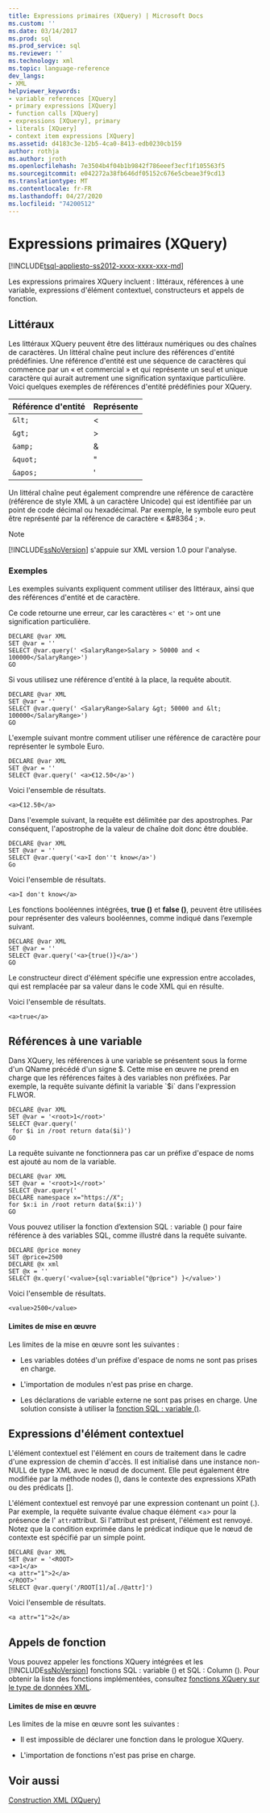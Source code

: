 ```yaml
---
title: Expressions primaires (XQuery) | Microsoft Docs
ms.custom: ''
ms.date: 03/14/2017
ms.prod: sql
ms.prod_service: sql
ms.reviewer: ''
ms.technology: xml
ms.topic: language-reference
dev_langs:
- XML
helpviewer_keywords:
- variable references [XQuery]
- primary expressions [XQuery]
- function calls [XQuery]
- expressions [XQuery], primary
- literals [XQuery]
- context item expressions [XQuery]
ms.assetid: d4183c3e-12b5-4ca0-8413-edb0230cb159
author: rothja
ms.author: jroth
ms.openlocfilehash: 7e3504b4f04b1b9842f786eeef3ecf1f105563f5
ms.sourcegitcommit: e042272a38fb646df05152c676e5cbeae3f9cd13
ms.translationtype: MT
ms.contentlocale: fr-FR
ms.lasthandoff: 04/27/2020
ms.locfileid: "74200512"
---
```

# <a name="primary-expressions-xquery"></a>Expressions primaires (XQuery)
[!INCLUDE[tsql-appliesto-ss2012-xxxx-xxxx-xxx-md](../includes/tsql-appliesto-ss2012-xxxx-xxxx-xxx-md.md)]

  Les expressions primaires XQuery incluent : littéraux, références à une variable, expressions d'élément contextuel, constructeurs et appels de fonction.  
  
## <a name="literals"></a>Littéraux  
 Les littéraux XQuery peuvent être des littéraux numériques ou des chaînes de caractères. Un littéral chaîne peut inclure des références d'entité prédéfinies. Une référence d'entité est une séquence de caractères qui commence par un « et commercial » et qui représente un seul et unique caractère qui aurait autrement une signification syntaxique particulière. Voici quelques exemples de références d'entité prédéfinies pour XQuery.  
  
|Référence d'entité|Représente|  
|----------------------|----------------|  
|`&lt;`|\<|  
|`&gt;`|>|  
|`&amp;`|&|  
|`&quot;`|"|  
|`&apos;`|'|  
  
 Un littéral chaîne peut également comprendre une référence de caractère (référence de style XML à un caractère Unicode) qui est identifiée par un point de code décimal ou hexadécimal. Par exemple, le symbole euro peut être représenté par la référence de caractère « &\#8364 ; ».  
  
> [!NOTE]  
>  [!INCLUDE[ssNoVersion](../includes/ssnoversion-md.md)] s'appuie sur XML version 1.0 pour l'analyse.  
  
### <a name="examples"></a>Exemples  
 Les exemples suivants expliquent comment utiliser des littéraux, ainsi que des références d'entité et de caractère.  
  
 Ce code retourne une erreur, car les caractères `<'` et `'>` ont une signification particulière.  
  
```  
DECLARE @var XML  
SET @var = ''  
SELECT @var.query(' <SalaryRange>Salary > 50000 and < 100000</SalaryRange>')  
GO  
```  
  
 Si vous utilisez une référence d'entité à la place, la requête aboutit.  
  
```  
DECLARE @var XML  
SET @var = ''  
SELECT @var.query(' <SalaryRange>Salary &gt; 50000 and &lt; 100000</SalaryRange>')  
GO  
```  
  
 L'exemple suivant montre comment utiliser une référence de caractère pour représenter le symbole Euro.  
  
```  
DECLARE @var XML  
SET @var = ''  
SELECT @var.query(' <a>€12.50</a>')  
```  
  
 Voici l'ensemble de résultats.  
  
 `<a>€12.50</a>`  
  
 Dans l'exemple suivant, la requête est délimitée par des apostrophes. Par conséquent, l'apostrophe de la valeur de chaîne doit donc être doublée.  
  
```  
DECLARE @var XML  
SET @var = ''  
SELECT @var.query('<a>I don''t know</a>')  
Go  
```  
  
 Voici l'ensemble de résultats.  
  
 `<a>I don't know</a>`  
  
 Les fonctions booléennes intégrées, **true ()** et **false ()**, peuvent être utilisées pour représenter des valeurs booléennes, comme indiqué dans l’exemple suivant.  
  
```  
DECLARE @var XML  
SET @var = ''  
SELECT @var.query('<a>{true()}</a>')  
GO  
```  
  
 Le constructeur direct d'élément spécifie une expression entre accolades, qui est remplacée par sa valeur dans le code XML qui en résulte.  
  
 Voici l'ensemble de résultats.  
  
 `<a>true</a>`  
  
## <a name="variable-references"></a>Références à une variable  
 Dans XQuery, les références à une variable se présentent sous la forme d'un QName précédé d'un signe $. Cette mise en œuvre ne prend en charge que les références faites à des variables non préfixées. Par exemple, la requête suivante définit la variable `$i` dans l'expression FLWOR.  
  
```  
DECLARE @var XML  
SET @var = '<root>1</root>'  
SELECT @var.query('  
 for $i in /root return data($i)')  
GO  
```  
  
 La requête suivante ne fonctionnera pas car un préfixe d'espace de noms est ajouté au nom de la variable.  
  
```  
DECLARE @var XML  
SET @var = '<root>1</root>'  
SELECT @var.query('  
DECLARE namespace x="https://X";  
for $x:i in /root return data($x:i)')  
GO  
```  
  
 Vous pouvez utiliser la fonction d’extension SQL : variable () pour faire référence à des variables SQL, comme illustré dans la requête suivante.  
  
```  
DECLARE @price money  
SET @price=2500  
DECLARE @x xml  
SET @x = ''  
SELECT @x.query('<value>{sql:variable("@price") }</value>')  
```  
  
 Voici l'ensemble de résultats.  
  
 `<value>2500</value>`  
  
#### <a name="implementation-limitations"></a>Limites de mise en œuvre  
 Les limites de la mise en œuvre sont les suivantes :  
  
-   Les variables dotées d'un préfixe d'espace de noms ne sont pas prises en charge.  
  
-   L'importation de modules n'est pas prise en charge.  
  
-   Les déclarations de variable externe ne sont pas prises en charge. Une solution consiste à utiliser la [fonction SQL : variable ()](../xquery/xquery-extension-functions-sql-variable.md).  
  
## <a name="context-item-expressions"></a>Expressions d'élément contextuel  
 L'élément contextuel est l'élément en cours de traitement dans le cadre d'une expression de chemin d'accès. Il est initialisé dans une instance non-NULL de type XML avec le nœud de document. Elle peut également être modifiée par la méthode nodes (), dans le contexte des expressions XPath ou des prédicats [].  
  
 L'élément contextuel est renvoyé par une expression contenant un point (.). Par exemple, la requête suivante évalue chaque élément <`a`> pour la présence de l' `attr`attribut. Si l'attribut est présent, l'élément est renvoyé. Notez que la condition exprimée dans le prédicat indique que le nœud de contexte est spécifié par un simple point.  
  
```  
DECLARE @var XML  
SET @var = '<ROOT>  
<a>1</a>  
<a attr="1">2</a>  
</ROOT>'  
SELECT @var.query('/ROOT[1]/a[./@attr]')  
```  
  
 Voici l'ensemble de résultats.  
  
 `<a attr="1">2</a>`  
  
## <a name="function-calls"></a>Appels de fonction  
 Vous pouvez appeler les fonctions XQuery intégrées et les [!INCLUDE[ssNoVersion](../includes/ssnoversion-md.md)] fonctions SQL : variable () et SQL : Column (). Pour obtenir la liste des fonctions implémentées, consultez [fonctions XQuery sur le type de données XML](../xquery/xquery-functions-against-the-xml-data-type.md).  
  
#### <a name="implementation-limitations"></a>Limites de mise en œuvre  
 Les limites de la mise en œuvre sont les suivantes :  
  
-   Il est impossible de déclarer une fonction dans le prologue XQuery.  
  
-   L'importation de fonctions n'est pas prise en charge.  
  
## <a name="see-also"></a>Voir aussi  
 [Construction XML &#40;XQuery&#41;](../xquery/xml-construction-xquery.md)
 
